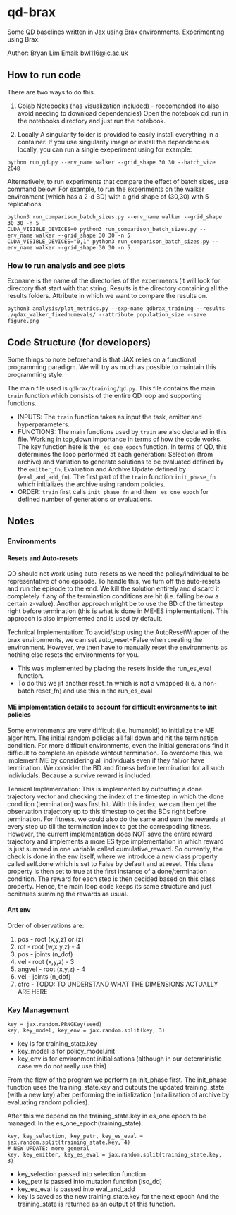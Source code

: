 # qd-brax
Some QD baselines written in Jax using Brax environments. Experimenting using Brax.

Author: Bryan Lim
Email: bwl116@ic.ac.uk

## How to run code
There are two ways to do this.
1. Colab Notebooks (has visualization included) - reccomended (to also avoid needing to download dependencies)
Open the notebook qd_run in the notebooks directory and just run the notebook.

2. Locally
A singularity folder is provided to easily install everything in a container. If you use singularity image or install the dependencies locally, you can run a single exeperiment using for example: 
```
python run_qd.py --env_name walker --grid_shape 30 30 --batch_size 2048
```
Alternatively, to run experiments that compare the effect of batch sizes, use command below. For example, to run the experiments on the walker environment (which has a 2-d BD) with a grid shape of (30,30) with 5 replications. 
```
python3 run_comparison_batch_sizes.py --env_name walker --grid_shape 30 30 -n 5
CUDA_VISIBLE_DEVICES=0 python3 run_comparison_batch_sizes.py --env_name walker --grid_shape 30 30 -n 5
CUDA_VISIBLE_DEVICES="0,1" python3 run_comparison_batch_sizes.py --env_name walker --grid_shape 30 30 -n 5
```

### How to run analysis and see plots
Expname is the name of the directories of the experiments (it will look for directory that start with that string. Results is the directory containing all the results folders. Attribute in which we want to compare the results on.
```
python3 analysis/plot_metrics.py --exp-name qdbrax_training --results ./qdax_walker_fixednumevals/ --attribute population_size --save figure.png
```

## Code Structure (for developers)
Some things to note beforehand is that JAX relies on a functional programming paradigm. We will try as much as possible to maintain this programming style.

The main file used is `qdbrax/training/qd.py`. This file contains the main `train` function which consists of the entire QD loop and supporting functions.
- INPUTS: The `train` function takes as input the task, emitter and hyperparameters. 
- FUNCTIONS: The main functions used by `train` are also declared in this file. Working in top_down importance in terms of how the code works. The key function here is the `_es_one_epoch` function. In terms of QD, this determines the loop performed at each generation: Selection (from archive) and Variation to generate solutions to be evaluated defined by the `emitter_fn`, Evaluation and Archive Update defined by (`eval_and_add_fn`). The first part of the `train` function `init_phase_fn` which initializes the archive using random policies.
- ORDER: `train` first calls `init_phase_fn` and then `_es_one_epoch` for defined number of generations or evaluations.

## Notes
### Environments
#### Resets and Auto-resets
QD should not work using auto-resets as we need the policy/individual to be representative of one episode. To handle this, we turn off the auto-resets and run the episode to the end. We kill the solution entirely and discard it completely if any of the termination conditions are hit (i.e. falling below a certain z-value).
Another approach might be to use the BD of the timestep right before termination (this is what is done in ME-ES implementation). This approach is also implemented and is used by default.

Technical Implementation: To avoid/stop using the AutoResetWrapper of the brax environments, we can set auto_reset=False when creating the environment. However, we then have to manually reset the environments as nothing else resets the environments for you. 
- This was implemented by placing the resets inside the run_es_eval function. 
- To do this we jit another reset_fn which is not a vmapped (i.e. a non-batch reset_fn) and use this in the run_es_eval

#### ME implementation details to account for difficult environments to init policies
Some environments are very difficult (i.e. humanoid) to initialize the ME algorihtm. The initial random policies all fall down and hit the termination condition. For more difficult environments, even the initial generations find it difficult to complete an episode wihtout termination. To overcome this, we implement ME by considering all individuals even if they fall/or have termination. We consider the BD and fitness before termination for all such indiviudals. Because a survive reward is included. 

Tehnical Implementation: This is implemented by outputting a done trajectory vector and checking the index of the timestep in which the done condition (termination) was first hit. With this index, we can then get the observation trajectory up to this timestep to get the BDs right before termination. For fitness, we could also do the same and sum the rewards at every step up till the termination index to get the correspoding fitness. However, the current implementation does NOT save the entire reward trajectory and implements a more ES type implementation in which reward is just summed in one variable called cumulative_reward. So currently, the check is done in the env itself, where we introduce a new class property called self.done which is set to False by default and at reset. This class property is then set to true at the first instance of a done/termination condition. The reward for each step is then decided based on this class property. Hence, the main loop code keeps its same structure and just ocnitnues summing the rewards as usual.


#### Ant env
Order of observations are:
1. pos - root (x,y,z) or (z)
2. rot - root (w,x,y,z) - 4
3. pos - joints (n_dof) 
4. vel - root (x,y,z) - 3
5. angvel - root (x,y,z) - 4
6. vel - joints (n_dof)
7. cfrc - TODO: TO UNDERSTAND WHAT THE DIMENSIONS ACTUALLY ARE HERE

### Key Management
```
key = jax.random.PRNGKey(seed)
key, key_model, key_env = jax.random.split(key, 3)
```
- key is for training_state.key
- key_model is for policy_model.init
- key_env is for environment initialisations (although in our deterministic case we do not really use this)

From the flow of the program we perform an init_phase first. The init_phase function uses the training_state.key and outputs the updated training_state (with a new key) after performing the initialization (initailization of archive by evaluating random policies).

After this we depend on the training_state.key in es_one epoch to be managed. In the es_one_epoch(training_state):
```
key, key_selection, key_petr, key_es_eval = jax.random.split(training_state.key, 4)
# NEW UPDATE: more general
key, key_emitter, key_es_eval = jax.random.split(training_state.key, 3)
```
- key_selection passed into selection function
- key_petr is passed into mutation function (iso_dd)
- key_es_eval is passed into eval_and_add
- key is saved as the new training_state.key for the next epoch
And the training_state is returned as an output of this function.


